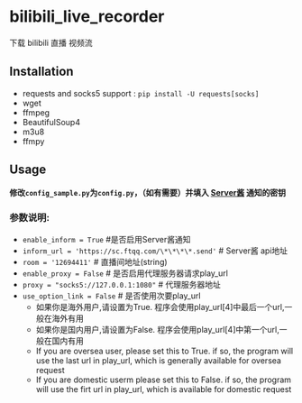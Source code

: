 # bilibili_live_recorder

下载 bilibili 直播 视频流  



## Installation

- requests and socks5 support : `pip install -U requests[socks]`
- wget
- ffmpeg
- BeautifulSoup4
- m3u8
- ffmpy



## Usage

**修改`config_sample.py`为`config.py`，（如有需要）并填入 [Server酱](http://sc.ftqq.com/3.version) 通知的密钥**



### 参数说明:

- `enable_inform = True`					\#是否启用Server酱通知
- `inform_url = 'https://sc.ftqq.com/\*\*\*\*.send'`      \# Server酱 api地址
- `room = '12694411'`                        \# 直播间地址(string)
- `enable_proxy = False`                  \# 是否启用代理服务器请求play_url
- `proxy = "socks5://127.0.0.1:1080"`       \# 代理服务器地址
- `use_option_link = False`            \# 是否使用次要play_url
  - 如果你是海外用户,请设置为True. 程序会使用play_url[4]中最后一个url,一般在海外有用
  - 如果你是国内用户,请设置为False. 程序会使用play_url[4]中第一个url,一般在国内有用
  - If you are oversea user, please set this to True. if so, the program will use the last url in play_url, which is generally available for oversea request
  - If you are domestic userm please set this to False. if so, the program will use the firt url in play_url, which is available for domestic request




